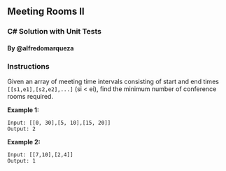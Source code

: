 ## Meeting Rooms II
### C# Solution with Unit Tests
#### By @alfredomarqueza

### Instructions

Given an array of meeting time intervals consisting of start and end times ```[[s1,e1],[s2,e2],...]``` (si < ei), find the minimum number of conference rooms required.

**Example 1:**
```
Input: [[0, 30],[5, 10],[15, 20]]
Output: 2
```

**Example 2:**
```
Input: [[7,10],[2,4]]
Output: 1
```
